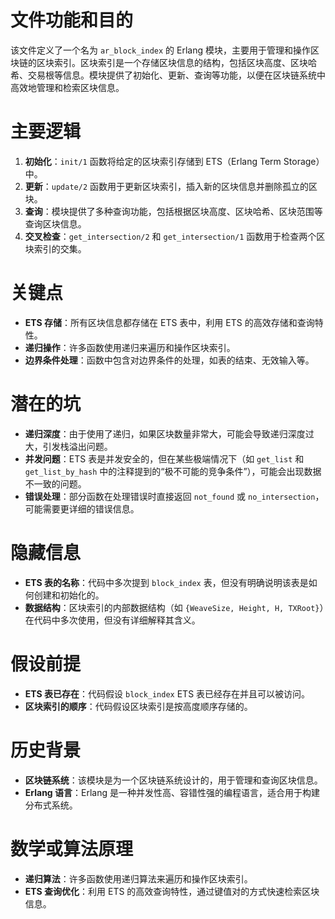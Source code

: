 # 文件功能和目的
该文件定义了一个名为 `ar_block_index` 的 Erlang 模块，主要用于管理和操作区块链的区块索引。区块索引是一个存储区块信息的结构，包括区块高度、区块哈希、交易根等信息。模块提供了初始化、更新、查询等功能，以便在区块链系统中高效地管理和检索区块信息。

# 主要逻辑
1. **初始化**：`init/1` 函数将给定的区块索引存储到 ETS（Erlang Term Storage）中。
2. **更新**：`update/2` 函数用于更新区块索引，插入新的区块信息并删除孤立的区块。
3. **查询**：模块提供了多种查询功能，包括根据区块高度、区块哈希、区块范围等查询区块信息。
4. **交叉检查**：`get_intersection/2` 和 `get_intersection/1` 函数用于检查两个区块索引的交集。

# 关键点
- **ETS 存储**：所有区块信息都存储在 ETS 表中，利用 ETS 的高效存储和查询特性。
- **递归操作**：许多函数使用递归来遍历和操作区块索引。
- **边界条件处理**：函数中包含对边界条件的处理，如表的结束、无效输入等。

# 潜在的坑
- **递归深度**：由于使用了递归，如果区块数量非常大，可能会导致递归深度过大，引发栈溢出问题。
- **并发问题**：ETS 表是并发安全的，但在某些极端情况下（如 `get_list` 和 `get_list_by_hash` 中的注释提到的“极不可能的竞争条件”），可能会出现数据不一致的问题。
- **错误处理**：部分函数在处理错误时直接返回 `not_found` 或 `no_intersection`，可能需要更详细的错误信息。

# 隐藏信息
- **ETS 表的名称**：代码中多次提到 `block_index` 表，但没有明确说明该表是如何创建和初始化的。
- **数据结构**：区块索引的内部数据结构（如 `{WeaveSize, Height, H, TXRoot}`）在代码中多次使用，但没有详细解释其含义。

# 假设前提
- **ETS 表已存在**：代码假设 `block_index` ETS 表已经存在并且可以被访问。
- **区块索引的顺序**：代码假设区块索引是按高度顺序存储的。

# 历史背景
- **区块链系统**：该模块是为一个区块链系统设计的，用于管理和查询区块信息。
- **Erlang 语言**：Erlang 是一种并发性高、容错性强的编程语言，适合用于构建分布式系统。

# 数学或算法原理
- **递归算法**：许多函数使用递归算法来遍历和操作区块索引。
- **ETS 查询优化**：利用 ETS 的高效查询特性，通过键值对的方式快速检索区块信息。
